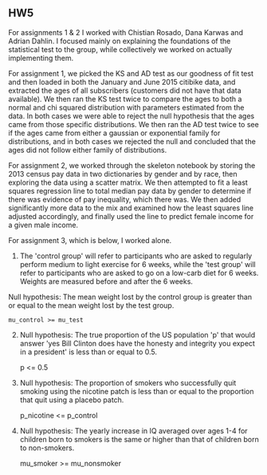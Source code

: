 ## HW5

For assignments 1 & 2 I worked with Chistian Rosado, Dana Karwas and Adrian Dahlin. I focused mainly on explaining the foundations of the statistical test to the group, while collectively we worked on actually implementing them.

For assignment 1, we picked the KS and AD test as our goodness of fit test and then loaded in both the January and June 2015 citibike data, and extracted the ages of all subscribers (customers did not have that data available). We then ran the KS test twice to compare the ages to both a normal and chi squared distribution with parameters estimated from the data. In both cases we were able to reject the null hypothesis that the ages came from those specific distributions. We then ran the AD test twice to see if the ages came from either a gaussian or exponential family for distributions, and in both cases we rejected the null and concluded that the ages did not follow either family of distributions.

For assignment 2, we worked through the skeleton notebook by storing the 2013 census pay data in two dictionaries by gender and by race, then exploring the data using a scatter matrix. We then attempted to fit a least squares regression line to total median pay data by gender to determine if there was evidence of pay inequality, which there was. We then added significantly more data to the mix and examined how the least squares line adjusted accordingly, and finally used the line to predict female income for a given male income.

For assignment 3, which is below, I worked alone.

1) The 'control group' will refer to participants who are asked to regularly perform medium to light exercise for 6 weeks, while the 'test group' will refer to participants who are asked to go on a low-carb diet for 6 weeks. Weights are measured before and after the 6 weeks.

Null hypothesis: The mean weight lost by the control group is greater than or equal to the mean weight lost by the test group.
    
    mu_control >= mu_test

2) Null hypothesis: The true proportion of the US population 'p' that would answer 'yes Bill Clinton does have the honesty and integrity you expect in a president' is less than or equal to 0.5.
    
    p <= 0.5

3) Null hypothesis: The proportion of smokers who successfully quit smoking using the nicotine patch is less than or equal to the proportion that quit using a placebo patch.
    
    p_nicotine <= p_control

4) Null hypothesis: The yearly increase in IQ averaged over ages 1-4 for children born to smokers is the same or higher than that of children born to non-smokers.
    
    mu_smoker >= mu_nonsmoker
